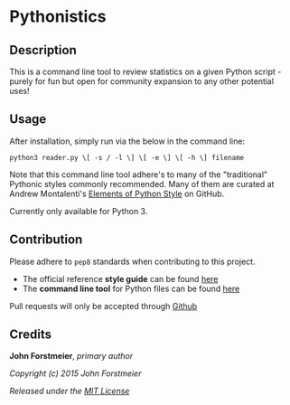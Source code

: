 # Pythonistics

## Description

This is a command line tool to review statistics on a given Python
script - purely for fun but open for community expansion to
any other potential uses!  

## Usage

After installation, simply run via the below in the command line:  

```
python3 reader.py \[ -s / -l \] \[ -e \] \[ -h \] filename
```

Note that this command line tool adhere's to many of the "traditional" Pythonic styles commonly recommended. Many of them are curated at Andrew Montalenti's [Elements of Python Style](https://github.com/amontalenti/elements-of-python-style) on GitHub.  

Currently only available for Python 3.  

## Contribution

Please adhere to `pep8` standards when contributing to this project.  
+ The official reference **style guide** can be found [here](https://www.python.org/dev/peps/pep-0008/)  
+ The **command line tool** for Python files can be found [here](https://pypi.python.org/pypi/pep8)  

Pull requests will only be accepted through [Github](https://github.com/)  

## Credits

**John Forstmeier**, *primary author*  

*Copyright (c) 2015 John Forstmeier*  

*Released under the [MIT License](https://github.com/forstmeier/pythonistics/blob/master/LICENSE.txt)*  
